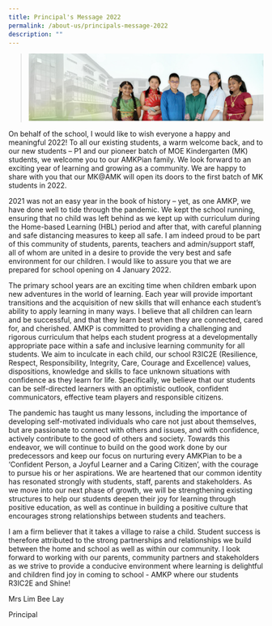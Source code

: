 ```yaml
---
title: Principal's Message 2022
permalink: /about-us/principals-message-2022
description: ""
---
```

> ![](/images/About%20Us/banner2-with%20bg.jpg)


On behalf of the school, I would like to wish everyone a happy and meaningful 2022! To all our existing students, a warm welcome back, and to our new students – P1 and our pioneer batch of MOE Kindergarten (MK) students, we welcome you to our AMKPian family. We look forward to an exciting year of learning and growing as a community. We are happy to share with you that our MK@AMK will open its doors to the first batch of MK students in 2022.

2021 was not an easy year in the book of history – yet, as one AMKP, we have done well to tide through the pandemic. We kept the school running, ensuring that no child was left behind as we kept up with curriculum during the Home-based Learning (HBL) period and after that, with careful planning and safe distancing measures to keep all safe. I am indeed proud to be part of this community of students, parents, teachers and admin/support staff, all of whom are united in a desire to provide the very best and safe environment for our children. I would like to assure you that we are prepared for school opening on 4 January 2022.

The primary school years are an exciting time when children embark upon new adventures in the world of learning.  Each year will provide important transitions and the acquisition of new skills that will enhance each student’s ability to apply learning in many ways.  I believe that all children can learn and be successful, and that they learn best when they are connected, cared for, and cherished. AMKP is committed to providing a challenging and rigorous curriculum that helps each student progress at a developmentally appropriate pace within a safe and inclusive learning community for all students.  We aim to inculcate in each child, our school R3IC2E (Resilience, Respect, Responsibility, Integrity, Care, Courage and Excellence) values, dispositions, knowledge and skills to face unknown situations with confidence as they learn for life. Specifically, we believe that our students can be self-directed learners with an optimistic outlook, confident communicators, effective team players and responsible citizens.

The pandemic has taught us many lessons, including the importance of developing self-motivated individuals who care not just about themselves, but are passionate to connect with others and issues, and with confidence, actively contribute to the good of others and society. Towards this endeavor, we will continue to build on the good work done by our predecessors and keep our focus on nurturing every AMKPian to be a ‘Confident Person, a Joyful Learner and a Caring Citizen’, with the courage to pursue his or her aspirations. We are heartened that our common identity has resonated strongly with students, staff, parents and stakeholders. As we move into our next phase of growth, we will be strengthening existing structures to help our students deepen their joy for learning through positive education, as well as continue in building a positive culture that encourages strong relationships between students and teachers. 

I am a firm believer that it takes a village to raise a child. Student success is therefore attributed to the strong partnerships and relationships we build between the home and school as well as within our community. I look forward to working with our parents, community partners and stakeholders as we strive to provide a conducive environment where learning is delightful and children find joy in coming to school - AMKP where our students R3IC2E and Shine!

Mrs Lim Bee Lay


Principal